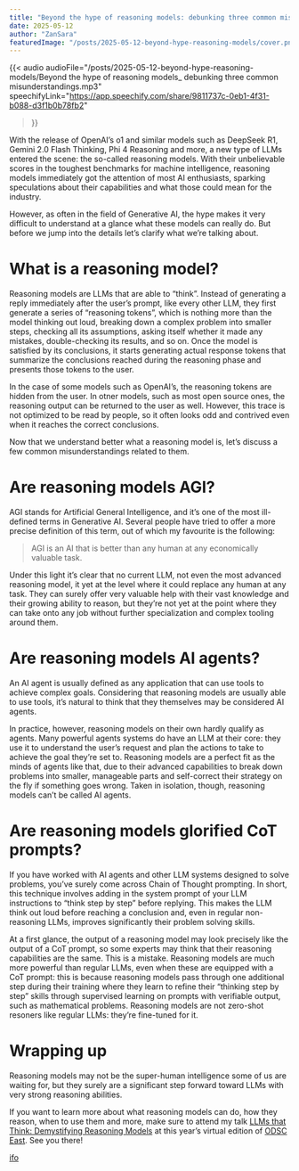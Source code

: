 ```yaml
---
title: "Beyond the hype of reasoning models: debunking three common misunderstandings"
date: 2025-05-12
author: "ZanSara"
featuredImage: "/posts/2025-05-12-beyond-hype-reasoning-models/cover.png"
---
```


{{< audio 
    audioFile="/posts/2025-05-12-beyond-hype-reasoning-models/Beyond the hype of reasoning models_ debunking three common misunderstandings.mp3" 
    speechifyLink="https://app.speechify.com/share/9811737c-0eb1-4f31-b088-d3f1b0b78fb2"
>}}

With the release of OpenAI’s o1 and similar models such as DeepSeek R1, Gemini 2.0 Flash Thinking, Phi 4 Reasoning and more, a new type of LLMs entered the scene: the so-called reasoning models. With their unbelievable scores in the toughest benchmarks for machine intelligence, reasoning models immediately got the attention of most AI enthusiasts, sparking speculations about their capabilities and what those could mean for the industry.

However, as often in the field of Generative AI, the hype makes it very difficult to understand at a glance what these models can really do. But before we jump into the details let’s clarify what we’re talking about.

# What is a reasoning model?

Reasoning models are LLMs that are able to “think”. Instead of generating a reply immediately after the user’s prompt, like every other LLM, they first generate a series of “reasoning tokens”, which is nothing more than the model thinking out loud, breaking down a complex problem into smaller steps, checking all its assumptions, asking itself whether it made any mistakes, double-checking its results, and so on. Once the model is satisfied by its conclusions, it starts generating actual response tokens that summarize the conclusions reached during the reasoning phase and presents those tokens to the user.

In the case of some models such as OpenAI’s, the reasoning tokens are hidden from the user. In otner models, such as most open source ones, the reasoning output can be returned to the user as well. However, this trace is not optimized to be read by people, so it often looks odd and contrived even when it reaches the correct conclusions.

Now that we understand better what a reasoning model is, let’s discuss a few common misunderstandings related to them.

# Are reasoning models AGI?

AGI stands for Artificial General Intelligence, and it’s one of the most ill-defined terms in Generative AI. Several people have tried to offer a more precise definition of this term, out of which my favourite is the following:

> AGI is an AI that is better than any human at any economically valuable task.

Under this light it’s clear that no current LLM, not even the most advanced reasoning model, it yet at the level where it could replace any human at any task. They can surely offer very valuable help with their vast knowledge and their growing ability to reason, but they’re not yet at the point where they can take onto any job without further specialization and complex tooling around them.

# Are reasoning models AI agents?

An AI agent is usually defined as any application that can use tools to achieve complex goals. Considering that reasoning models are usually able to use tools, it’s natural to think that they themselves may be considered AI agents.

In practice, however, reasoning models on their own hardly qualify as agents. Many powerful agents systems do have an LLM at their core: they use it to understand the user’s request and plan the actions to take to achieve the goal they’re set to. Reasoning models are a perfect fit as the minds of agents like that, due to their advanced capabilities to break down problems into smaller, manageable parts and self-correct their strategy on the fly if something goes wrong. Taken in isolation, though, reasoning models can’t be called AI agents.

# Are reasoning models glorified CoT prompts?

If you have worked with AI agents and other LLM systems designed to solve problems, you’ve surely come across Chain of Thought prompting. In short, this technique involves adding in the system prompt of your LLM instructions to “think step by step” before replying. This makes the LLM think out loud before reaching a conclusion and, even in regular non-reasoning LLMs, improves significantly their problem solving skills.

At a first glance, the output of a reasoning model may look precisely like the output of a CoT prompt, so some experts may think that their reasoning capabilities are the same. This is a mistake. Reasoning models are much more powerful than regular LLMs, even when these are equipped with a CoT prompt: this is because reasoning models pass through one additional step during their training where they learn to refine their “thinking step by step” skills through supervised learning on prompts with verifiable output, such as mathematical problems. Reasoning models are not zero-shot resoners like regular LLMs: they’re fine-tuned for it.

# Wrapping up

Reasoning models may not be the super-human intelligence some of us are waiting for, but they surely are a significant step forward toward LLMs with very strong reasoning abilities.

If you want to learn more about what reasoning models can do, how they reason, when to use them and more, make sure to attend my talk [LLMs that Think: Demystifying Reasoning Models](https://odsc.com/speakers/llms-that-think-demystifying-reasoning-models/) at this year’s virtual edition of [ODSC East](https://odsc.com/boston/). See you there!

<p class="fleuron"><a href="https://www.zansara.dev/posts/2024-05-06-teranoptia/">ifo</a></p>
